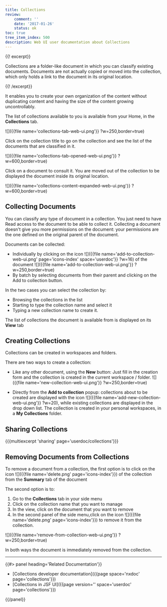 ```yaml
---
title: Collections
review:
    comment: ''
    date: '2017-01-26'
    status: ok
toc: true
tree_item_index: 500
description: Web UI user documentation about Collections
---
```

{{! excerpt}}

Collections are a folder-like document in which you can classify existing documents. Documents are not actually copied or moved into the collection, which only holds a link to the document in its original location.

{{! /excerpt}}

It enables you to create your own organization of the content without duplicating content and having the size of the content growing uncontrollably.

The list of collections available to you is available from your Home, in the **Collections** tab.

![]({{file name='collections-tab-web-ui.png'}} ?w=250,border=true)

Click on the collection title to go on the collection and see the list of the documents that are classified in it.

![]({{file name='collections-tab-opened-web-ui.png'}} ?w=600,border=true)

Click on a document to consult it. You are moved out of the collection to be displayed the document inside its original location.

![]({{file name='collections-content-expanded-web-ui.png'}} ?w=600,border=true)

## Collecting Documents

You can classify any type of document in a collection. You just need to have Read access to the document to be able to collect it. Collecting a document doesn't give you more permissions on the document: your permissions are the one defined on the original parent of the document.

Documents can be collected:

- Individually by clicking on the icon ![]({{file name='add-to-collection-web-ui.png' page='icons-index' space='userdoc'}} ?w=16) of the document
  ![]({{file name='add-to-collection-web-ui.png'}} ?w=250,border=true)
- By batch by selecting documents from their parent and clicking on the Add to collection button.

In the two cases you can select the collection by:
- Browsing the collections in the list
- Starting to type the collection name and select it
- Typing a new collection name to create it.

The list of collections the document is available from is displayed on its **View** tab


## Creating Collections
Collections can be created in workspaces and folders.

There are two ways to create a collection:
- Like any other document, using the **New** button: Just fill in the creation form and the collection is created in the current workspace / folder.
  ![]({{file name='new-collection-web-ui.png'}} ?w=250,border=true)

- Directly from the **Add to collection** popup: collections about to be created are displayed with the icon ![]({{file name='add-new-collection-web-ui.png'}} ?w=20), while existing collections are displayed in the drop down list. The collection is created in your personal workspaces, in a **My Collections** folder.


## Sharing Collections
{{{multiexcerpt 'sharing' page='userdoc/collections'}}}

## Removing Documents from Collections

To remove a document from a collection, the first option is to click on the icon ![]({{file name='delete.png' page='icons-index'}}) of the collection from the **Summary** tab of the document

The second option is to:
1. Go to the **Collections** tab in your&nbsp;side menu
2. Click on the collection name that you want to manage
3. In the view, click on the document that you want to remove
4. In the second panel of the&nbsp;side menu,click on the icon ![]({{file name='delete.png' page='icons-index'}}) to remove it from the collection.

![]({{file name='remove-from-collection-web-ui.png'}} ?w=250,border=true)

In both ways the document is immediately removed from the collection.

* * *

<div class="row" data-equalizer data-equalize-on="medium"><div class="column medium-6">{{#> panel heading='Related Documentation'}}

- [Collections developer documentation]({{page space='nxdoc' page='collections'}})
- [Collections in JSF UI]({{page version='' space='userdoc' page='collections'}})

{{/panel}}</div><div class="column medium-6">

&nbsp;

</div></div>
